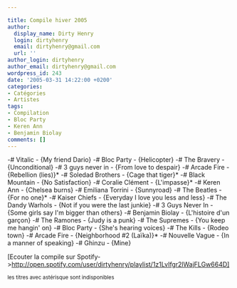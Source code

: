 ```yaml
---

title: Compile hiver 2005
author:
  display_name: Dirty Henry
  login: dirtyhenry
  email: dirtyhenry@gmail.com
  url: ''
author_login: dirtyhenry
author_email: dirtyhenry@gmail.com
wordpress_id: 243
date: '2005-03-31 14:22:00 +0200'
categories:
- Catégories
- Artistes
tags:
- Compilation
- Bloc Party
- Keren Ann
- Benjamin Biolay
comments: []
---
```

-# Vitalic - {My friend Dario}
-# Bloc Party - {Helicopter}
-# The Bravery - {Unconditional}
-# 3 guys never in - {From love to despair}
-# Arcade Fire - {Rebellion (lies)}*
-# Soledad Brothers - {Cage that tiger}*
-# Black Mountain - {No Satisfaction}
-# Coralie Clément - {L'impasse}*
-# Keren Ann - {Chelsea burns}
-# Emiliana Torrini - {Sunnyroad}
-# The Beatles - {For no one}*
-# Kaiser Chiefs - {Everyday I love you less and less}
-# The Dandy Warhols - {Not if you were the last junkie}
-# 3 Guys Never In - {Some girls say I'm bigger than others}
-# Benjamin Biolay - {L'histoire d'un garçon}
-# The Ramones - {Judy is a punk}
-# The Supremes - {You keep me hangin' on}
-# Bloc Party - {She's hearing voices}
-# The Kills - {Rodeo town}
-# Arcade Fire - {Neighborhood #2 (Laïka)}*
-# Nouvelle Vague - {In a manner of speaking}
-# Ghinzu - {Mine}

[Ecouter la compile sur Spotify->http://open.spotify.com/user/dirtyhenry/playlist/1z1LvIfgr2lWajFLGw664D] 

<small>les titres avec astérisque sont indisponibles</small>
